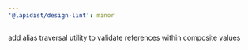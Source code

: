 ```yaml
---
'@lapidist/design-lint': minor
---
```


add alias traversal utility to validate references within composite values
